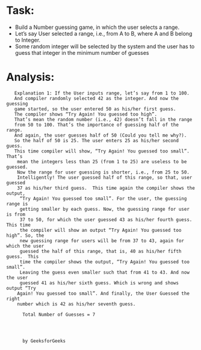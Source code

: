 # Task:
* Build a Number guessing game, in which the user selects a range.
* Let’s say User selected a range, i.e., from A to B, where A and B belong to Integer.
* Some random integer will be selected by the system and the user has to guess that integer in the minimum number of guesses

# Analysis:

       Explanation 1: If the User inputs range, let’s say from 1 to 100. 
       And compiler randomly selected 42 as the integer. And now the guessing 
       game started, so the user entered 50 as his/her first guess. 
       The compiler shows “Try Again! You guessed too high”. 
       That’s mean the random number (i.e., 42) doesn’t fall in the range 
       from 50 to 100. That’s the importance of guessing half of the range. 
       And again, the user guesses half of 50 (Could you tell me why?). 
       So the half of 50 is 25. The user enters 25 as his/her second guess. 
       This time compiler will show, “Try Again! You guessed too small”. That’s
        mean the integers less than 25 (from 1 to 25) are useless to be guessed. 
        Now the range for user guessing is shorter, i.e., from 25 to 50. 
        Intelligently! The user guessed half of this range, so that, user guessed 
        37 as his/her third guess.  This time again the compiler shows the output,
         “Try Again! You guessed too small”. For the user, the guessing range is 
         getting smaller by each guess. Now, the guessing range for user is from 
         37 to 50, for which the user guessed 43 as his/her fourth guess. This time 
         the compiler will show an output “Try Again! You guessed too high”. So, the 
         new guessing range for users will be from 37 to 43, again for which the user 
         guessed the half of this range, that is, 40 as his/her fifth guess.  This 
         time the compiler shows the output, “Try Again! You guessed too small”. 
         Leaving the guess even smaller such that from 41 to 43. And now the user 
         guessed 41 as his/her sixth guess. Which is wrong and shows output “Try
        Again! You guessed too small”. And finally, the User Guessed the right 
        number which is 42 as his/her seventh guess.

          Total Number of Guesses = 7




          by GeeksforGeeks